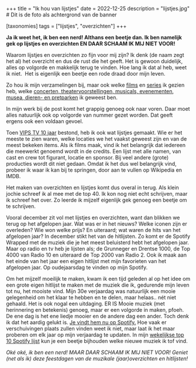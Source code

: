 +++
title = "Ik hou van lijstjes"
date = 2022-12-25
description = "lijstjes.jpg" # Dit is de foto als achtergrond van de banner

[taxonomies]
tags = ["lijstjes", "overzichten"]
+++

**Ja ik weet het, ik ben een nerd! Althans een beetje dan. Ik ben namelijk gek op lijstjes en overzichten EN DAAR SCHAAM IK MIJ NIET VOOR!**

Waarom lijstjes en overzichten zo fijn voor mij zijn? Ik denk (de naam zegt het al) het overzicht en dus de rust die het geeft. Het is gewoon duidelijk, alles op volgorde en makkelijk terug te vinden. Hoe lang ik dat al heb, weet ik niet.  Het is eigenlijk een beetje een rode draad door mijn leven.

Zo hou ik mijn verzamelingen bij, maar ook welke [films](https://brianopdedijk.wordpress.com/films/) en [series](https://brianopdedijk.wordpress.com/series/) ik gezien heb, welke [concerten, theatervoorstellingen, musicals, evenementen](https://brianopdedijk.wordpress.com/theater-concert/), [musea, dieren- en pretparken](https://brianopdedijk.wordpress.com/dierentuinen-en-parken/) ik geweest ben.

In mijn werk bij de post komt het grappig genoeg ook naar voren. Daar moet alles natuurlijk ook op volgorde van nummer gezet worden. Dat geeft ergens ook een voldaan gevoel.

Toen [VIPS TV 10 jaar](https://www.youtube.com/watch?v=ctfAYncedXI&t=4s) bestond, heb ik ook wat lijstjes gemaakt. Wie er het meeste te zien waren, welke locaties we het vaakst geweest zijn en van de meest bekeken items. Als ik films maak, vind ik het belangrijk dat iedereen die meewerkt genoemd wordt in de credits. Een lijst met alle namen, van cast en crew tot figurant, locatie en sponsor. Bij veel andere (grote) producties wordt dit niet gedaan. Omdat ik het dus wel belangrijk vind, probeer ik waar ik kan bij te springen, door aan te vullen op Wikipedia en IMDB.

Het maken van overzichten en lijstjes komt dus overal in terug. Als klein jochie schreef ik al mee met de top 40. Ik kon nog niet echt schrijven, maar ik schreef het over. Zo leerde ik mijzelf eigenlijk gek genoeg een beetje om te schrijven.

Vooral december zit vol met lijstjes en overzichten, want dan blikken we terug op het afgelopen jaar. Wat was er in het nieuws? Welke iconen zijn er overleden? Wie won welke prijs? En uiteraard; wat waren de hits van het afgelopen jaar? In december stikt het van de hitlijsten. Zo komt er de Spotify Wrapped met de muziek die je het meest beluisterd hebt het afgelopen jaar. Maar op radio en tv heb je lijsten als; de Grunneger en Drentse 1000, de Top 4000 van Radio 10 en uiteraard de Top 2000 van Radio 2. Ook ik maak aan het einde van het jaar een eigen hitlijst met mijn favorieten van het afgelopen jaar. Op oudejaarsdag te vinden op mijn Spotify.

Om het mijzelf moeilijk te maken, kwam ik een tijd geleden al op het idee om een grote eigen hitlijst te maken met de muziek die ik, gedurende mijn leven tot nu, het mooiste vind. Mijn 30e verjaardag was natuurlijk een mooie gelegenheid om het klaar te hebben en te delen, maar helaas.. nét niet gehaald. Het is ook nogal een uitdaging. ER IS Mooie muziek (met herinnering en betekenis) genoeg, maar er een volgorde in maken, pfoeh. De ene dag is het ene liedje mooier en de andere dag een ander. Toch denk ik dat het aardig gelukt is. [Je vindt hem nu op Spotify.](https://open.spotify.com/playlist/44tyVBVqYNVqG2EDugis9d?si=1e5aecb454fe42b2) Hoe vaak er verschuivingen plaats zullen vinden weet ik niet, maar laat ik het maar proberen om elk jaar op mijn verjaardag te updaten. In mijn [wekelijkse top 10 Spotify lijst](https://open.spotify.com/playlist/0CZZS0zCe82GVo0Ai7c7EJ?si=2eeccf137cf04ba6) kun je een beetje bijhouden welke nieuwe muziek ik tof vind.

_Oké oké, ik ben een nerd! MAAR DAAR SCHAAM IK MIJ NIET VOOR! Geniet (net als ik) deze feestdagen van de muzikale (jaar)overzichten en hitlijsten!_
